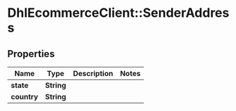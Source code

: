 # DhlEcommerceClient::SenderAddress

## Properties
Name | Type | Description | Notes
------------ | ------------- | ------------- | -------------
**state** | **String** |  |
**country** | **String** |  |


